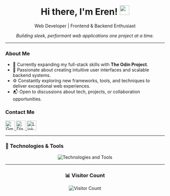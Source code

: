 <div align="center">
  <h1>Hi there, I'm Eren! <img src="https://media.giphy.com/media/hvRJCLFzcasrR4ia7z/giphy.gif" width="30px"></h1>
  <p>Web Developer | Frontend & Backend Enthusiast</p>
  <p><em>Building sleek, performant web applications one project at a time.</em></p>
</div>

---

### About Me

- 🌱 Currently expanding my full-stack skills with **The Odin Project**.
- 🚀 Passionate about creating intuitive user interfaces and scalable backend systems.
- ⚙️ Constantly exploring new frameworks, tools, and techniques to deliver exceptional web experiences.
- 📬 Open to discussions about tech, projects, or collaboration opportunities.

### Contact Me

<p>
  <a href="mailto:erenova6@gmail.com" target="_blank">
    <img src="https://img.shields.io/static/v1?message=Gmail&logo=gmail&label=&color=D44638&logoColor=white&labelColor=&style=for-the-badge" height="30" alt="Gmail logo" />
  </a>
  <a href="https://discordapp.com/users/236601674486120458" target="_blank">
    <img src="https://img.shields.io/static/v1?message=Discord&logo=discord&label=&color=5865F2&logoColor=white&labelColor=&style=for-the-badge" height="30" alt="Discord logo" />
  </a>
  <a href="https://www.linkedin.com/in/erenova/" target="_blank">
    <img src="https://img.shields.io/static/v1?message=LinkedIn&logo=linkedin&label=&color=0072B1&logoColor=white&labelColor=&style=for-the-badge" height="30" alt="LinkedIn logo" />
  </a>
</p>

---

### 🔧 Technologies & Tools

<p align="center">
  <img src="https://skillicons.dev/icons?i=html,css,tailwind,bootstrap,js,react,nodejs,postgres,git,webpack,vite" alt="Technologies and Tools" />
</p>

---

<div align="center">
  <h3>📊 Visitor Count</h3>
  <img src="https://profile-counter.glitch.me/erenova/count.svg" alt="Visitor Count" />
</div>
